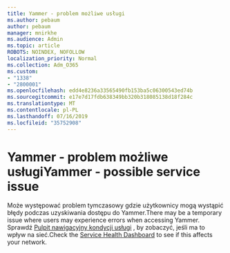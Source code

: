 ```yaml
---
title: Yammer - problem możliwe usługi
ms.author: pebaum
author: pebaum
manager: mnirkhe
ms.audience: Admin
ms.topic: article
ROBOTS: NOINDEX, NOFOLLOW
localization_priority: Normal
ms.collection: Adm_O365
ms.custom:
- "1338"
- "2800001"
ms.openlocfilehash: edd4e8236a33565490fb153ba5c06300543ed74b
ms.sourcegitcommit: e17e7d17fdb638349bb320b318085138d18f284c
ms.translationtype: MT
ms.contentlocale: pl-PL
ms.lasthandoff: 07/16/2019
ms.locfileid: "35752908"
---
```

# <a name="yammer---possible-service-issue"></a><span data-ttu-id="e3075-102">Yammer - problem możliwe usługi</span><span class="sxs-lookup"><span data-stu-id="e3075-102">Yammer - possible service issue</span></span>

<span data-ttu-id="e3075-103">Może występować problem tymczasowy gdzie użytkownicy mogą wystąpić błędy podczas uzyskiwania dostępu do Yammer.</span><span class="sxs-lookup"><span data-stu-id="e3075-103">There may be a temporary issue where users may experience errors when accessing Yammer.</span></span> <span data-ttu-id="e3075-104">Sprawdź [Pulpit nawigacyjny kondycji usługi](https://admin.microsoft.com/AdminPortal/Home#/servicehealth) , by zobaczyć, jeśli ma to wpływ na sieć.</span><span class="sxs-lookup"><span data-stu-id="e3075-104">Check the [Service Health Dashboard](https://admin.microsoft.com/AdminPortal/Home#/servicehealth) to see if this affects your network.</span></span>
